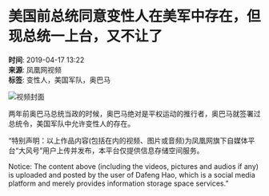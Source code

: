# 美国前总统同意变性人在美军中存在，但现总统一上台，又不让了

**时间**: 2019-04-17 13:22  
**来源**: 凤凰网视频  
**标签**: 变性人，美国军队，奥巴马  

![视频封面](https://d.ifengimg.com/w72_h40/img1.ugc.ifeng.com/newugc/20190417/13/wemedia/47940fa73db555edfa27f058b4e5c6a5aa1efe77_size406_w640_h360.png)

两年前奥巴马总统当政的时候，奥巴马绝对是平权运动的推行者，奥巴马就签署过总统令，美国军队中允许变性人的存在。

“特别声明：以上作品内容(包括在内的视频、图片或音频)为凤凰网旗下自媒体平台“大风号”用户上传并发布，本平台仅提供信息存储空间服务。

Notice: The content above (including the videos, pictures and audios if any) is uploaded and posted by the user of Dafeng Hao, which is a social media platform and merely provides information storage space services.”